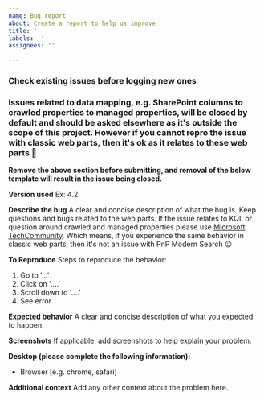 ```yaml
---
name: Bug report
about: Create a report to help us improve
title: ''
labels: ''
assignees: ''

---
```


### Check existing issues before logging new ones

### Issues related to data mapping, e.g. SharePoint columns to crawled properties to managed properties, will be closed by default and should be asked elsewhere as it's outside the scope of this project. However if you cannot repro the issue with classic web parts, then it's ok as it relates to these web parts 🙂

__Remove the above section before submitting, and removal of the below template will result in the issue being closed.__

**Version used**
Ex: 4.2

**Describe the bug**
A clear and concise description of what the bug is. Keep questions and bugs related to the web parts. If the issue relates to KQL or question around crawled and managed properties please use [Microsoft TechCommunity](https://techcommunity.microsoft.com/t5/sharepoint-developer/bd-p/SharePointDev). Which means, if you experience the same behavior in classic web parts, then it's not an issue with PnP Modern Search 😉

**To Reproduce**
Steps to reproduce the behavior:
1. Go to '...'
2. Click on '....'
3. Scroll down to '....'
4. See error

**Expected behavior**
A clear and concise description of what you expected to happen.

**Screenshots**
If applicable, add screenshots to help explain your problem.

**Desktop (please complete the following information):**
 - Browser [e.g. chrome, safari]

**Additional context**
Add any other context about the problem here.

